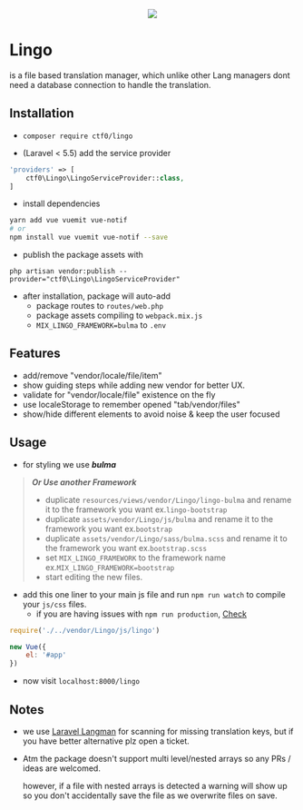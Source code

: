 <p align="center">
    <img src="https://user-images.githubusercontent.com/7388088/31319438-bcfac926-ac63-11e7-8acc-60ac45aa465b.png">
</p>

# Lingo

is a file based translation manager, which unlike other Lang managers dont need a database connection to handle the translation.

## Installation

- `composer require ctf0/lingo`

- (Laravel < 5.5) add the service provider

```php
'providers' => [
    ctf0\Lingo\LingoServiceProvider::class,
]
```

- install dependencies

```bash
yarn add vue vuemit vue-notif
# or
npm install vue vuemit vue-notif --save
```

- publish the package assets with

`php artisan vendor:publish --provider="ctf0\Lingo\LingoServiceProvider"`

- after installation, package will auto-add
    + package routes to `routes/web.php`
    + package assets compiling to `webpack.mix.js`
    + `MIX_LINGO_FRAMEWORK=bulma` to `.env`

## Features

- add/remove "vendor/locale/file/item"
- show guiding steps while adding new vendor for better UX.
- validate for "vendor/locale/file" existence on the fly
- use localeStorage to remember opened "tab/vendor/files"
- show/hide different elements to avoid noise & keep the user focused

## Usage

- for styling we use ***bulma***

> ***Or Use another Framework***
>
> - duplicate `resources/views/vendor/Lingo/lingo-bulma` and rename it to the framework you want ex.`lingo-bootstrap`
> - duplicate `assets/vendor/Lingo/js/bulma` and rename it to the framework you want ex.`bootstrap`
> - duplicate `assets/vendor/Lingo/sass/bulma.scss` and rename it to the framework you want ex.`bootstrap.scss`
> - set `MIX_LINGO_FRAMEWORK` to the framework name ex.`MIX_LINGO_FRAMEWORK=bootstrap`
> - start editing the new files.

- add this one liner to your main js file and run `npm run watch` to compile your `js/css` files.
    + if you are having issues with `npm run production`, [Check](https://ctf0.wordpress.com/2017/09/12/laravel-mix-es6/)

```js
require('./../vendor/Lingo/js/lingo')

new Vue({
    el: '#app'
})
```

- now visit `localhost:8000/lingo`

## Notes

- we use [Laravel Langman](https://github.com/themsaid/laravel-langman) for scanning for missing translation keys, but if you have better alternative plz open a ticket.

- Atm the package doesn't support multi level/nested arrays so any PRs / ideas are welcomed.

    however, if a file with nested arrays is detected a warning will show up so you don't accidentally save the file as we overwrite files on save.
